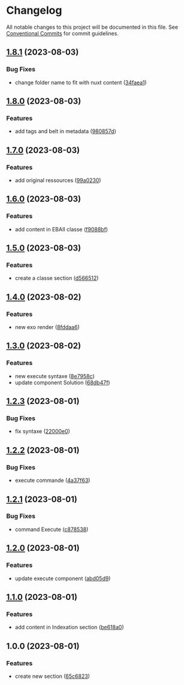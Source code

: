 # Changelog

All notable changes to this project will be documented in this file. See
[Conventional Commits](https://conventionalcommits.org) for commit guidelines.

## [1.8.1](https://github.com/IFB-ElixirFr/R_WASM-content/compare/v1.8.0...v1.8.1) (2023-08-03)


### Bug Fixes

* change folder name to fit with nuxt content ([34faea1](https://github.com/IFB-ElixirFr/R_WASM-content/commit/34faea1220fc9875e771f371a3ba4ab9451443ac))

## [1.8.0](https://github.com/IFB-ElixirFr/R_WASM-content/compare/v1.7.0...v1.8.0) (2023-08-03)


### Features

* add tags and belt in metadata ([980857d](https://github.com/IFB-ElixirFr/R_WASM-content/commit/980857dbb3f5c5347e893f2128c46aad3aba0004))

## [1.7.0](https://github.com/IFB-ElixirFr/R_WASM-content/compare/v1.6.0...v1.7.0) (2023-08-03)


### Features

* add original ressources ([99a0230](https://github.com/IFB-ElixirFr/R_WASM-content/commit/99a023000d86d13439ba2db73ce6ac7e7cfae94e))

## [1.6.0](https://github.com/IFB-ElixirFr/R_WASM-content/compare/v1.5.0...v1.6.0) (2023-08-03)


### Features

* add content in EBAII classe ([f9088bf](https://github.com/IFB-ElixirFr/R_WASM-content/commit/f9088bf21b6d65cf33f90d9e7b34bfa10b20a677))

## [1.5.0](https://github.com/IFB-ElixirFr/R_WASM-content/compare/v1.4.0...v1.5.0) (2023-08-03)


### Features

* create a classe section ([d566512](https://github.com/IFB-ElixirFr/R_WASM-content/commit/d5665128135cd8a5cae2be64dfb87c30a4098b61))

## [1.4.0](https://github.com/IFB-ElixirFr/R_WASM-content/compare/v1.3.0...v1.4.0) (2023-08-02)


### Features

* new exo render ([8fddaa6](https://github.com/IFB-ElixirFr/R_WASM-content/commit/8fddaa6300094f8abcc7cbec66785d0b6276985a))

## [1.3.0](https://github.com/IFB-ElixirFr/R_WASM-content/compare/v1.2.3...v1.3.0) (2023-08-02)


### Features

* new execute syntaxe ([8e7958c](https://github.com/IFB-ElixirFr/R_WASM-content/commit/8e7958c469a21437b41dcb265fd2b2128952aaf3))
* update component Solution ([68db47f](https://github.com/IFB-ElixirFr/R_WASM-content/commit/68db47f18cee5b4bdee03c7829c8de8aae6316dc))

## [1.2.3](https://github.com/IFB-ElixirFr/R_WASM-content/compare/v1.2.2...v1.2.3) (2023-08-01)


### Bug Fixes

* fix syntaxe ([22000e0](https://github.com/IFB-ElixirFr/R_WASM-content/commit/22000e02902a22d953d33397c0a5c2aa5d7b7140))

## [1.2.2](https://github.com/IFB-ElixirFr/R_WASM-content/compare/v1.2.1...v1.2.2) (2023-08-01)


### Bug Fixes

* execute commande ([4a37f63](https://github.com/IFB-ElixirFr/R_WASM-content/commit/4a37f63689ad87bb6a9cc7efbaa19c9969fd5698))

## [1.2.1](https://github.com/IFB-ElixirFr/R_WASM-content/compare/v1.2.0...v1.2.1) (2023-08-01)


### Bug Fixes

* command Execute ([c878538](https://github.com/IFB-ElixirFr/R_WASM-content/commit/c878538cc603a101caa927e144a3944aeabb3c42))

## [1.2.0](https://github.com/IFB-ElixirFr/R_WASM-content/compare/v1.1.0...v1.2.0) (2023-08-01)


### Features

* update execute component ([abd05d9](https://github.com/IFB-ElixirFr/R_WASM-content/commit/abd05d99c2228e20f828b8d9989297d6fddbb2a9))

## [1.1.0](https://github.com/IFB-ElixirFr/R_WASM-content/compare/v1.0.0...v1.1.0) (2023-08-01)


### Features

* add content in Indexation section ([be618a0](https://github.com/IFB-ElixirFr/R_WASM-content/commit/be618a0f88527be64f331c6a295b7cd8f5ac566b))

## 1.0.0 (2023-08-01)


### Features

* create new section ([65c6823](https://github.com/IFB-ElixirFr/R_WASM-content/commit/65c68239ab4c93b3faef0580aea4a2ea78900493))
